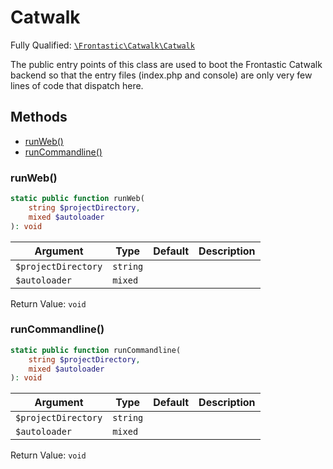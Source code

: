#  Catwalk

Fully Qualified: [`\Frontastic\Catwalk\Catwalk`](../../src/php/Catwalk.php)

The public entry points of this class are used to boot the Frontastic Catwalk
backend so that the entry files (index.php and console) are only very few
lines of code that dispatch here.

## Methods

* [runWeb()](#runweb)
* [runCommandline()](#runcommandline)

### runWeb()

```php
static public function runWeb(
    string $projectDirectory,
    mixed $autoloader
): void
```

Argument|Type|Default|Description
--------|----|-------|-----------
`$projectDirectory`|`string`||
`$autoloader`|`mixed`||

Return Value: `void`

### runCommandline()

```php
static public function runCommandline(
    string $projectDirectory,
    mixed $autoloader
): void
```

Argument|Type|Default|Description
--------|----|-------|-----------
`$projectDirectory`|`string`||
`$autoloader`|`mixed`||

Return Value: `void`

